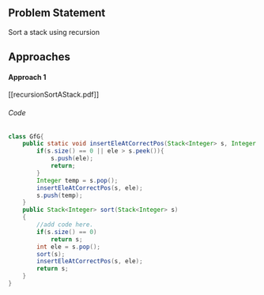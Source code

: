 ## Problem Statement
Sort a stack using recursion

## Approaches
#### Approach 1
[[recursionSortAStack.pdf]]

###### Code
```java
class GfG{
    public static void insertEleAtCorrectPos(Stack<Integer> s, Integer ele) {
        if(s.size() == 0 || ele > s.peek()){
            s.push(ele);
            return;
        }
        Integer temp = s.pop();
        insertEleAtCorrectPos(s, ele);
        s.push(temp);
    }
	public Stack<Integer> sort(Stack<Integer> s)
	{
		//add code here.
		if(s.size() == 0)
		    return s;
	    int ele = s.pop();
	    sort(s);
	    insertEleAtCorrectPos(s, ele);
	    return s;
	}
}
```

